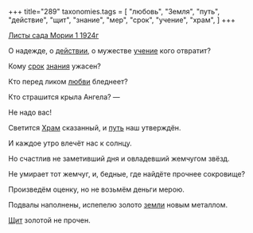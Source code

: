 +++
title="289"
taxonomies.tags = [
 "любовь",
 "Земля",
 "путь",
 "действие",
 "щит",
 "знание",
 "мер",
 "срок",
 "учение",
 "храм",
]
+++

[Листы сада Мории 1 1924г](/agni/1924)

О надежде, о [действии](/tags/действие), о мужестве [учение](/tags/учение) кого отвратит?   

Кому [срок](/tags/срок) [знания](/tags/знание) ужасен?   

Кто перед ликом [любви](/tags/любовь) бледнеет?   

Кто страшится крыла Ангела? —    

Не надо вас!   

Светится [Храм](/tags/храм) сказанный, и [путь](/tags/путь) наш утверждён.   

И каждое утро влечёт нас к солнцу.   

Но счастлив не заметивший дня и овладевший жемчугом звёзд.   

Не умирает тот жемчуг, и, бедные, где найдёте прочнее сокровище?   

Произведём оценку, но не возьмём деньги мерою.   

Подвалы наполнены, испепелю золото [земли](/tags/Земля) новым металлом.   

[Щит](/tags/щит) золотой не прочен.   

